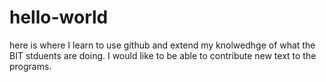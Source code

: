 # hello-world
here is where I learn to use github and extend my knolwedhge of what the BIT stduents are doing.  I would like to be able to contribute new text to the programs.
